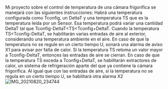 Mi proyecto sobre el control de temperatura de una cámara frigorífica se manejará con las siguientes instrucciones:
Habrá una temperatura configurada como Tconfig, un DeltaT y una temperatura TS que es la temperatura leída por un Sensor. Esa temperatura podrá variar una cantidad DeltaT tal que Tconfig-DeltaT<TS<Tconfig+DeltaT.
Cuando la temperatura TS<Tconfig-DeltaT, se habilitarán varias entradas de aire al exterior, considerando una temperatura ambiente en el aire. En caso de que la temperatura no se regule en un cierto tiempo U, sonará una alarma de aviso X1 para avisar por falta de calor.
Si la temperatura TS retoma un valor mayor a Tconfig-DeltaT, entonces las entradas de aire se cierran.
En caso de que la temperatura TS exceda a Tconfig+DeltaT, se habilitarán extractores de calor, un sistema de refrigeración aparte del que ya contiene la cámara frigorífica. Al igual que con las entradas de aire, si la temperatura no se regula en un cierto tiempo
U, se habilitará otra alarma X2 ![IMG_20210820_234744](https://user-images.githubusercontent.com/82184438/130308429-ec427fec-195a-45e2-9133-f8cf9e1c302f.jpg)

